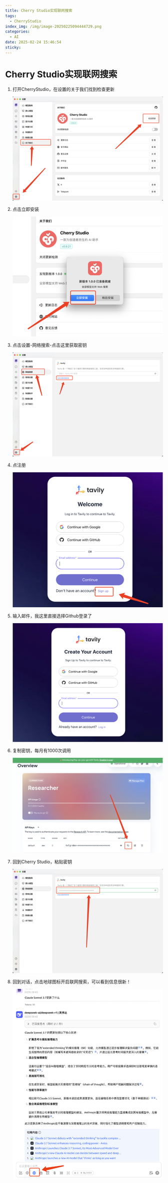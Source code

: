 ```yaml
---
title: Cherry Studio实现联网搜索
tags:
  - CherryStudio
index_img: /img/image-20250225094444729.png
categories:
  - AI
date: 2025-02-24 15:46:54
sticky:
---
```


# Cherry Studio实现联网搜索

1. 打开CherryStudio，在设置的关于我们找到检查更新

   ![image-20250225091333105](./img/image-20250225091333105.png)

2. 点击立即安装

   ![image-20250225091634269](./img/image-20250225091634269.png)

3. 点击设置-网络搜索-点击这里获取密钥

   ![image-20250225092032573](./img/image-20250225092032573.png)

4. 点注册

   ![image-20250225093654764](./img/image-20250225093654764.png)

5. 输入邮件，我这里直接选择Github登录了

   ![image-20250225093736220](./img/image-20250225093736220.png)

6. 复制密钥，每月有1000次调用

   ![image-20250225093905069](./img/image-20250225093905069.png)

7. 回到Cherry Studio，粘贴密钥

   ![image-20250225094017454](./img/image-20250225094017454.png)

8. 回到对话，点击地球图标开启联网搜索，可以看到信息很新！

   ![image-20250225094444729](./img/image-20250225094444729.png)
